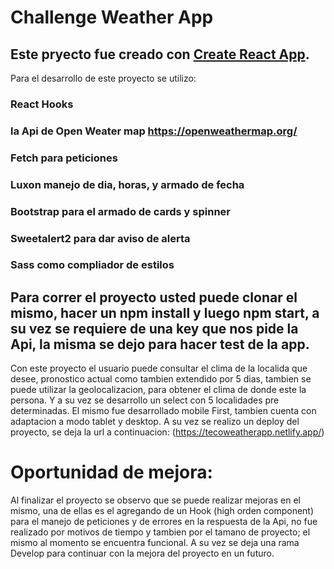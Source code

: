 # Challenge Weather App

## Este pryecto fue creado con [Create React App](https://github.com/facebook/create-react-app).

Para el desarrollo de este proyecto se utilizo:

### React Hooks

### la Api de Open Weater map https://openweathermap.org/

### Fetch para peticiones

### Luxon manejo de dia, horas, y armado de fecha

### Bootstrap para el armado de cards y spinner

### Sweetalert2 para dar aviso de alerta

### Sass como compliador de estilos

## Para correr el proyecto usted puede clonar el mismo, hacer un npm install y luego npm start, a su vez se requiere de una key que nos pide la Api, la misma se dejo para hacer test de la app.

Con este proyecto el usuario puede consultar el clima de la localida que desee, pronostico actual como tambien extendido por 5 dias, tambien se puede utilizar la geolocalizacion,
para obtener el clima de donde este la persona. Y a su vez se desarrollo un select con 5 localidades pre determinadas. El mismo fue desarrollado mobile First, tambien cuenta con adaptacion a modo tablet y desktop. A su vez se realizo un deploy del proyecto, se deja la url a continuacion: (https://tecoweatherapp.netlify.app/)

# Oportunidad de mejora:

Al finalizar el proyecto se observo que se puede realizar mejoras en el mismo, una de ellas es el agregando de un Hook (high orden component) para el manejo de peticiones y de errores en la respuesta de la Api, no fue realizado por motivos de tiempo y tambien por el tamano de proyecto; el mismo al momento se encuentra funcional. A su vez se deja una rama Develop para continuar con la mejora del proyecto en un futuro.
